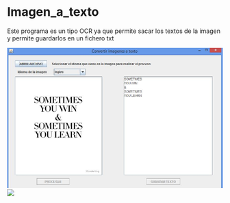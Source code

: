 # Imagen_a_texto
Este programa es un tipo OCR ya que permite sacar los textos de la imagen y permite guardarlos en un fichero txt

<img src="https://github.com/ringostarr-jaime/Imagen_a_texto/blob/main/Imagen_texto_java/ingles.JPG" width="650" >
</br>
<img src="https://github.com/ringostarr-jaime/Imagen_a_texto/blob/main/Imagen_texto_java/español.JPG" width="650" >

